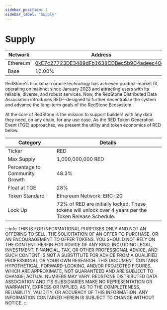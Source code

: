```yaml
---
sidebar_position: 2
sidebar_label: "Supply"
---
```


# Supply

| Network  | Address                                                                                                               |
| -------- | --------------------------------------------------------------------------------------------------------------------- |
| Ethereum | [0xE7c27723DE3489dFb1638CDBec5b9C4adeec40cC](https://etherscan.io/address/0xE7c27723DE3489dFb1638CDBec5b9C4adeec40cC) |
| Base     | 10.00%                                                                                                                |

RedStone's blockchain oracle technology has achieved product-market fit, operating on mainnet since January 2023 and attracting users with its reliable, diverse, and robust services. Now, the RedStone Distributed Data Association introduces RED—designed to further decentralize the system and advance the long-term goals of the RedStone Ecosystem.

At the core of RedStone is the mission to support builders with any data they need, on any chain, for any use case. As the RED Token Generation Event (TGE) approaches, we present the utility and token economics of RED below.

| Category                       | Details                                                                                                |
| ------------------------------ | ------------------------------------------------------------------------------------------------------ |
| Ticker                         | RED                                                                                                    |
| Max Supply                     | 1,000,000,000 RED                                                                                      |
| Percentage to Community Growth | 48.3%                                                                                                  |
| Float at TGE                   | 28%                                                                                                    |
| Token Standard                 | Ethereum Network: ERC-20                                                                               |
| Lock Up                        | 72% of RED are initially locked. These tokens will unlock over 4 years per the Token Release Schedule. |

:::info
THIS IS FOR INFORMATIONAL PURPOSES ONLY AND NOT AN OFFERING TO SELL, THE SOLICITATION OF AN OFFER TO PURCHASE, OR AN ENCOURAGEMENT TO OFFER TOKENS. YOU SHOULD NOT RELY ON THE CONTENT HEREIN FOR ADVICE OF ANY KIND, INCLUDING LEGAL, INVESTMENT, FINANCIAL, TAX, OR OTHER PROFESSIONAL ADVICE, AND SUCH CONTENT IS NOT A SUBSTITUTE FOR ADVICE FROM A QUALIFIED PROFESSIONAL OR YOUR OWN RESEARCH. THIS DOCUMENT CONTAINS HYPOTHETICAL, FORWARD-LOOKING, AND/OR PROJECTED FIGURES, WHICH ARE APPROXIMATE, NOT GUARANTEED AND ARE SUBJECT TO CHANGE; ACTUAL NUMBERS MAY VARY. REDSTONE DISTRIBUTED DATA ASSOCIATION AND ITS SUBSIDIARIES MAKE NO REPRESENTATION OR WARRANTY, EXPRESS OR IMPLIED, AS TO THE COMPLETENESS, RELIABILITY, VALIDITY, OR ACCURACY OF THIS INFORMATION. ANY INFORMATION CONTAINED HEREIN IS SUBJECT TO CHANGE WITHOUT NOTICE.
:::
